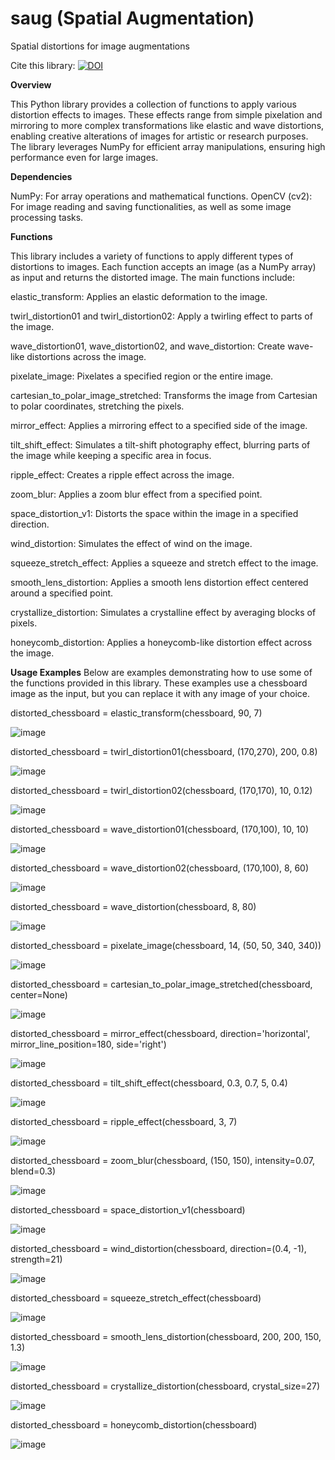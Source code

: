 # saug (Spatial Augmentation)
Spatial distortions for image augmentations

Cite this library: [![DOI](https://zenodo.org/badge/767201088.svg)](https://zenodo.org/doi/10.5281/zenodo.10780397)

**Overview**

This Python library provides a collection of functions to apply various distortion effects to images. These effects range from simple pixelation and mirroring to more complex transformations like elastic and wave distortions, enabling creative alterations of images for artistic or research purposes. The library leverages NumPy for efficient array manipulations, ensuring high performance even for large images.

**Dependencies**

NumPy: For array operations and mathematical functions.
OpenCV (cv2): For image reading and saving functionalities, as well as some image processing tasks.

**Functions**

This library includes a variety of functions to apply different types of distortions to images. Each function accepts an image (as a NumPy array) as input and returns the distorted image. The main functions include:

elastic_transform: Applies an elastic deformation to the image.

twirl_distortion01 and twirl_distortion02: Apply a twirling effect to parts of the image.

wave_distortion01, wave_distortion02, and wave_distortion: Create wave-like distortions across the image.

pixelate_image: Pixelates a specified region or the entire image.

cartesian_to_polar_image_stretched: Transforms the image from Cartesian to polar coordinates, stretching the pixels.

mirror_effect: Applies a mirroring effect to a specified side of the image.

tilt_shift_effect: Simulates a tilt-shift photography effect, blurring parts of the image while keeping a specific area in focus.

ripple_effect: Creates a ripple effect across the image.

zoom_blur: Applies a zoom blur effect from a specified point.

space_distortion_v1: Distorts the space within the image in a specified direction.

wind_distortion: Simulates the effect of wind on the image.

squeeze_stretch_effect: Applies a squeeze and stretch effect to the image.

smooth_lens_distortion: Applies a smooth lens distortion effect centered around a specified point.

crystallize_distortion: Simulates a crystalline effect by averaging blocks of pixels.

honeycomb_distortion: Applies a honeycomb-like distortion effect across the image.

**Usage Examples**
Below are examples demonstrating how to use some of the functions provided in this library. These examples use a chessboard image as the input, but you can replace it with any image of your choice.


distorted_chessboard = elastic_transform(chessboard, 90, 7)

![image](https://github.com/SoroushOskouei/saug/assets/57323986/0aa6525b-0254-4135-be3c-e8c5294c03bb)

distorted_chessboard = twirl_distortion01(chessboard, (170,270), 200, 0.8)

![image](https://github.com/SoroushOskouei/saug/assets/57323986/66136217-18f5-4599-8efa-1035a09b0cd2)

distorted_chessboard = twirl_distortion02(chessboard, (170,170), 10, 0.12)

![image](https://github.com/SoroushOskouei/saug/assets/57323986/4a8bbc71-7929-4012-a2b2-bfe6ea3aed70)

distorted_chessboard = wave_distortion01(chessboard, (170,100), 10, 10)

![image](https://github.com/SoroushOskouei/saug/assets/57323986/fb19074c-ba98-42e1-905d-f1bb2cf4c761)

distorted_chessboard = wave_distortion02(chessboard, (170,100), 8, 60)

![image](https://github.com/SoroushOskouei/saug/assets/57323986/1738d162-6a85-4d5c-89f9-42fefc03f194)

distorted_chessboard = wave_distortion(chessboard, 8, 80)

![image](https://github.com/SoroushOskouei/saug/assets/57323986/7e9186d5-158a-46ca-9540-4c5bbb26e016)

distorted_chessboard = pixelate_image(chessboard, 14, (50, 50, 340, 340))

![image](https://github.com/SoroushOskouei/saug/assets/57323986/6fe914cc-4ada-4a95-acc3-620b02c4a91d)

distorted_chessboard = cartesian_to_polar_image_stretched(chessboard, center=None)

![image](https://github.com/SoroushOskouei/saug/assets/57323986/a48db0e4-fbd8-4cd7-a00d-dd6ff71ed29c)

distorted_chessboard = mirror_effect(chessboard, direction='horizontal', mirror_line_position=180, side='right')

![image](https://github.com/SoroushOskouei/saug/assets/57323986/3c2735fe-3657-49b1-9a6c-a8f9de95456b)

distorted_chessboard = tilt_shift_effect(chessboard, 0.3, 0.7, 5, 0.4)

![image](https://github.com/SoroushOskouei/saug/assets/57323986/4a36fdc5-889f-4324-b885-e6b3c312478f)

distorted_chessboard = ripple_effect(chessboard, 3, 7)

![image](https://github.com/SoroushOskouei/saug/assets/57323986/54ee2fb8-04c1-4ee4-bad7-46dd67ce85c6)

distorted_chessboard = zoom_blur(chessboard, (150, 150), intensity=0.07, blend=0.3)

![image](https://github.com/SoroushOskouei/saug/assets/57323986/ea101c92-c71f-4019-ba8f-233feb928965)

distorted_chessboard = space_distortion_v1(chessboard)

![image](https://github.com/SoroushOskouei/saug/assets/57323986/ee25c666-bcda-4e2e-9e12-4ac50520c169)

distorted_chessboard = wind_distortion(chessboard, direction=(0.4, -1), strength=21)

![image](https://github.com/SoroushOskouei/saug/assets/57323986/914db25f-4e8f-4115-a191-9dc61d629a32)

distorted_chessboard = squeeze_stretch_effect(chessboard)

![image](https://github.com/SoroushOskouei/saug/assets/57323986/331263b6-7ca1-4a7d-8579-4acd679e7d72)

distorted_chessboard = smooth_lens_distortion(chessboard, 200, 200, 150, 1.3)

![image](https://github.com/SoroushOskouei/saug/assets/57323986/fff13976-7d36-470d-aad1-e70e67a71e4b)

distorted_chessboard = crystallize_distortion(chessboard, crystal_size=27)

![image](https://github.com/SoroushOskouei/saug/assets/57323986/d91b43df-e198-46ea-adee-f9d093f8438a)

distorted_chessboard = honeycomb_distortion(chessboard)

![image](https://github.com/SoroushOskouei/saug/assets/57323986/8dcafd5f-b272-4f8a-aa47-3b93b07e9efd)

